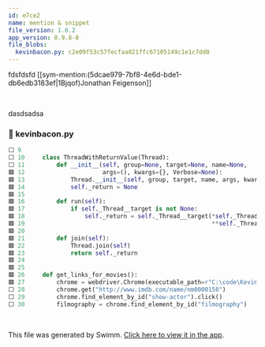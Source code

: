 ```yaml
---
id: e7ce2
name: mention & snippet
file_version: 1.0.2
app_version: 0.9.8-0
file_blobs:
  kevinbacon.py: c2e09f53c57fecfaa821ffc67105149c1e1c7dd0
---
```


fdsfdsfd [[sym-mention:(5dcae979-7bf8-4e6d-bde1-db6edb3183ef|1Bjqof)Jonathan Feigenson]]




<br/>

dasdsadsa
<!-- NOTE-swimm-snippet: the lines below link your snippet to Swimm -->
### 📄 kevinbacon.py
```python
⬜ 9      
⬜ 10     class ThreadWithReturnValue(Thread):
⬜ 11         def __init__(self, group=None, target=None, name=None,
🟩 12                      args=(), kwargs={}, Verbose=None):
🟩 13             Thread.__init__(self, group, target, name, args, kwargs, Verbose)
🟩 14             self._return = None
🟩 15     
🟩 16         def run(self):
🟩 17             if self._Thread__target is not None:
🟩 18                 self._return = self._Thread__target(*self._Thread__args,
🟩 19                                                     **self._Thread__kwargs)
🟩 20     
🟩 21         def join(self):
🟩 22             Thread.join(self)
🟩 23             return self._return
🟩 24     
🟩 25     
🟩 26     def get_links_for_movies():
🟩 27         chrome = webdriver.Chrome(executable_path=r"C:\code\KevinBacon\chromedriver.exe")
⬜ 28         chrome.get("http://www.imdb.com/name/nm0000158")
⬜ 29         chrome.find_element_by_id("show-actor").click()
⬜ 30         filmography = chrome.find_element_by_id("filmography")
```

<br/>

This file was generated by Swimm. [Click here to view it in the app](http://localhost:5000/repos/Z2l0aHViJTNBJTNBVG9tSGFua3MlM0ElM0Fqam9vbm4x/docs/e7ce2).